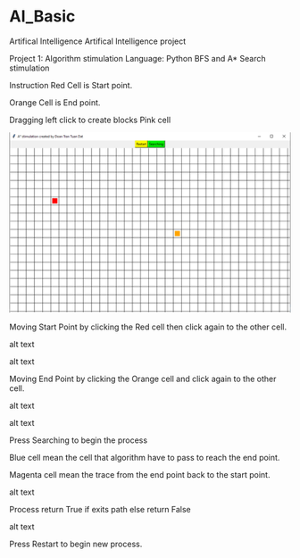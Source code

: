 # AI_Basic
Artifical Intelligence
Artifical Intelligence project

Project 1: Algorithm stimulation
Language: Python
BFS and A* Search stimulation

Instruction
Red Cell is Start point.

Orange Cell is End point.

Dragging left click to create blocks Pink cell

![alt text](Guide/block.PNG)

Moving Start Point by clicking the Red cell then click again to the other cell.

alt text

alt text

Moving End Point by clicking the Orange cell and click again to the other cell.

alt text

alt text

Press Searching to begin the process

Blue cell mean the cell that algorithm have to pass to reach the end point.

Magenta cell mean the trace from the end point back to the start point.

alt text

Process return True if exits path else return False

alt text

Press Restart to begin new process.
